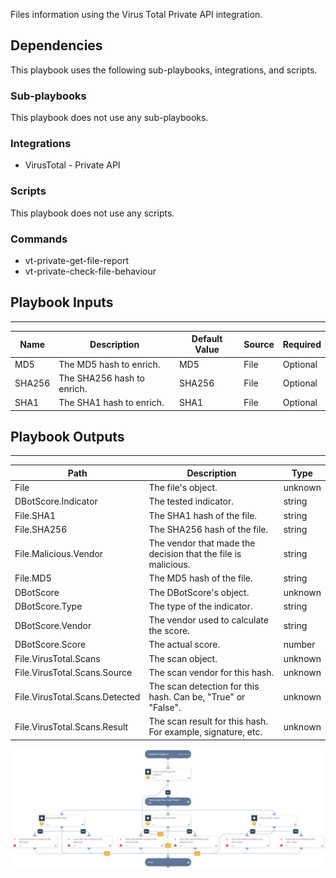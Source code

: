 Files information using the Virus Total Private API integration.

## Dependencies
This playbook uses the following sub-playbooks, integrations, and scripts.

### Sub-playbooks
This playbook does not use any sub-playbooks.  

### Integrations
* VirusTotal - Private API

### Scripts
This playbook does not use any scripts.

### Commands
* vt-private-get-file-report
* vt-private-check-file-behaviour

## Playbook Inputs
---

| **Name** | **Description** | **Default Value** | **Source** | **Required** |
| --- | --- | --- | --- | --- |
| MD5 | The MD5 hash to enrich. | MD5 | File | Optional |
| SHA256 | The SHA256 hash to enrich. | SHA256 | File | Optional |
| SHA1 | The SHA1 hash to enrich. | SHA1 | File | Optional |

## Playbook Outputs
---

| **Path** | **Description** | **Type** |
| --- | --- | --- |
| File | The file's object. | unknown |
| DBotScore.Indicator | The tested indicator. | string |
| File.SHA1 | The SHA1 hash of the file. | string |
| File.SHA256 | The SHA256 hash of the file. | string |
| File.Malicious.Vendor | The vendor that made the decision that the file is malicious.| string |
| File.MD5 | The MD5 hash of the file. | string |
| DBotScore | The DBotScore's object. | unknown |
| DBotScore.Type | The type of the indicator. | string |
| DBotScore.Vendor | The vendor used to calculate the score. | string |
| DBotScore.Score | The actual score. | number |
| File.VirusTotal.Scans | The scan object. | unknown |
| File.VirusTotal.Scans.Source | The scan vendor for this hash. | unknown |
| File.VirusTotal.Scans.Detected | The scan detection for this hash. Can be, "True" or "False". | unknown |
| File.VirusTotal.Scans.Result | The scan result for this hash. For example, signature, etc. | unknown |

![File_Enrichment_Virus_Total_Private_API](https://raw.githubusercontent.com/demisto/content/1bdd5229392bd86f0cc58265a24df23ee3f7e662/docs/images/playbooks/File_Enrichment_Virus_Total_Private_API.png)
